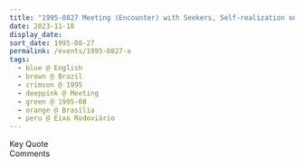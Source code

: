 ```yaml
---
title: "1995-0827 Meeting (Encounter) with Seekers, Self-realization on the Streets during Shopping at a Market Fair, Eixo Rodoviário, Brasília, Brazil"
date: 2023-11-18
display_date: 
sort_date: 1995-08-27
permalink: /events/1995-0827-a
tags:
  - blue @ English
  - brown @ Brazil
  - crimson @ 1995
  - deeppink @ Meeting
  - green @ 1995-08
  - orange @ Brasília
  - peru @ Eixo Rodoviário
---
```


<wave-list>
  <list-title color="green" width="75">Key Quote</list-title>
  <list-item color="BlanchedAlmond"  width="200"></list-item>
  <list-item color="Lavender"></list-item>
  <list-item color="BlanchedAlmond"></list-item>
</wave-list>

<br>

<wave-list>
  <list-title color="green" width="75">Comments</list-title>
  <list-item color="BlanchedAlmond"  width="200"></list-item>
  <list-item color="Lavender"></list-item>
  <list-item color="BlanchedAlmond"></list-item>
</wave-list>